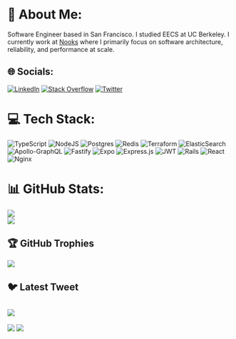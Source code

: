 # 💫 About Me:
Software Engineer based in San Francisco. I studied EECS at UC Berkeley. I currently work at [Nooks](https://www.nooks.ai) where I primarily focus on software architecture, reliability, and performance at scale.

## 🌐 Socials:
[![LinkedIn](https://img.shields.io/badge/LinkedIn-%230077B5.svg?logo=linkedin&logoColor=white)](https://linkedin.com/in/https://www.linkedin.com/in/sishaarrao/) [![Stack Overflow](https://img.shields.io/badge/-Stackoverflow-FE7A16?logo=stack-overflow&logoColor=white)](https://stackoverflow.com/users/https://stackoverflow.com/users/7571086/sishaar-rao) [![Twitter](https://img.shields.io/badge/Twitter-%231DA1F2.svg?logo=Twitter&logoColor=white)](https://twitter.com/https://twitter.com/sishaar)

# 💻 Tech Stack:
![TypeScript](https://img.shields.io/badge/typescript-%23007ACC.svg?style=for-the-badge&logo=typescript&logoColor=white) ![NodeJS](https://img.shields.io/badge/node.js-6DA55F?style=for-the-badge&logo=node.js&logoColor=white) ![Postgres](https://img.shields.io/badge/postgres-%23316192.svg?style=for-the-badge&logo=postgresql&logoColor=white) ![Redis](https://img.shields.io/badge/redis-%23DD0031.svg?style=for-the-badge&logo=redis&logoColor=white) ![Terraform](https://img.shields.io/badge/terraform-%235835CC.svg?style=for-the-badge&logo=terraform&logoColor=white) ![ElasticSearch](https://img.shields.io/badge/-ElasticSearch-005571?style=for-the-badge&logo=elasticsearch) ![Apollo-GraphQL](https://img.shields.io/badge/-ApolloGraphQL-311C87?style=for-the-badge&logo=apollo-graphql) ![Fastify](https://img.shields.io/badge/fastify-%23000000.svg?style=for-the-badge&logo=fastify&logoColor=white) ![Expo](https://img.shields.io/badge/expo-1C1E24?style=for-the-badge&logo=expo&logoColor=#D04A37) ![Express.js](https://img.shields.io/badge/express.js-%23404d59.svg?style=for-the-badge&logo=express&logoColor=%2361DAFB) ![JWT](https://img.shields.io/badge/JWT-black?style=for-the-badge&logo=JSON%20web%20tokens) ![Rails](https://img.shields.io/badge/rails-%23CC0000.svg?style=for-the-badge&logo=ruby-on-rails&logoColor=white) ![React](https://img.shields.io/badge/react-%2320232a.svg?style=for-the-badge&logo=react&logoColor=%2361DAFB) ![Nginx](https://img.shields.io/badge/nginx-%23009639.svg?style=for-the-badge&logo=nginx&logoColor=white)
# 📊 GitHub Stats:
![](https://github-readme-streak-stats.herokuapp.com/?user=SishaarRao&theme=shades-of-purple&hide_border=false)<br/>
![](https://ghchart.rshah.org/SishaarRao)
## 🏆 GitHub Trophies
![](https://github-profile-trophy.vercel.app/?username=SishaarRao&theme=tokyonight&no-frame=false&no-bg=false&margin-w=4)

## 🐦 Latest Tweet
<a href="https://github.com/VishwaGauravIn/github-twitter-card-embed"><img src="https://gtce.itsvg.in/api?username=Sishaar&theme=dracula&response=true&border=true&time=true&icon=default"/></a>
---
[![](https://visitcount.itsvg.in/api?id=SishaarRao&label=Profile%20Views&color=9&icon=6&pretty=false)](https://visitcount.itsvg.in)
<a href="https://visitcount.itsvg.in"><img src="https://visitcount.itsvg.in/api?id=SishaarRao&label=Profile%20Views&color=9&icon=6&pretty=true" /></a>

